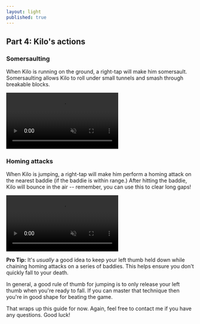 ```yaml
---
layout: light
published: true
---
```


## Part 4: Kilo's actions

### Somersaulting

When Kilo is running on the ground, a right-tap will make him somersault. Somersaulting allows Kilo to roll under small tunnels and smash through breakable blocks.

<video autoplay="" loop="" muted="">
	<source type="video/webm" src="http://i.imgur.com/Parpt9h.webm">
    <source type="video/mp4" src="http://i.imgur.com/Parpt9h.mp4">
</video>

### Homing attacks

When Kilo is jumping, a right-tap will make him perform a homing attack on the nearest baddie (if the baddie is within range.) After hitting the baddie, Kilo will bounce in the air -- remember, you can use this to clear long gaps!

<video autoplay="" loop="" muted="">
	<source type="video/webm" src="http://i.imgur.com/u23ai52.webm">
    <source type="video/mp4" src="http://i.imgur.com/u23ai52.mp4">
</video>

**Pro Tip:** It's *usually* a good idea to keep your left thumb held down while chaining homing attacks on a series of baddies. This helps ensure you don't quickly fall to your death.

In general, a good rule of thumb for jumping is to only release your left thumb when you're ready to fall. If you can master that technique then you're in good shape for beating the game.

That wraps up this guide for now. Again, feel free to contact me if you have any questions. Good luck!